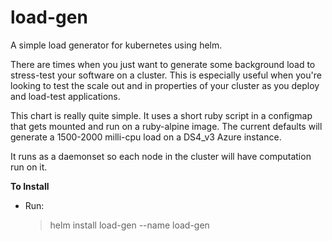# load-gen

A simple load generator for kubernetes using helm.

There are times when you just want to generate some background load to stress-test your software on a cluster. This is especially
useful when you're looking to test the scale out and in properties of your cluster as you deploy and load-test applications.

This chart is really quite simple. It uses a short ruby script in a configmap that gets mounted and run on a ruby-alpine image.
The current defaults will generate a 1500-2000 milli-cpu load on a DS4_v3 Azure instance.

It runs as a daemonset so each node in the cluster will have computation run on it.


**To Install**

- Run:

    > helm install load-gen --name load-gen

